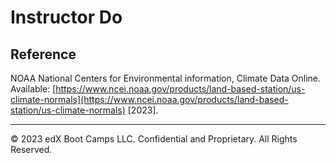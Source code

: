 # Instructor Do

## Reference

NOAA National Centers for Environmental information, Climate Data Online. Available: [https://www.ncei.noaa.gov/products/land-based-station/us-climate-normals](https://www.ncei.noaa.gov/products/land-based-station/us-climate-normals) [2023].


---

© 2023 edX Boot Camps LLC. Confidential and Proprietary. All Rights Reserved.
